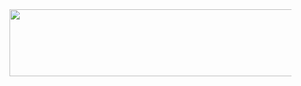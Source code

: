 <a href="https://github.com/devxb/gitanimals">
  <img src="https://render.gitanimals.org/lines/{iamodh}?pet-id=1" width="1000" height="120"/>
</a>
